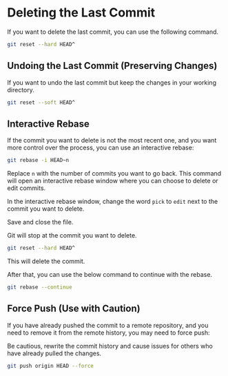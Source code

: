 # Deleting the Last Commit

If you want to delete the last commit, you can use the following command.

```bash
git reset --hard HEAD^
```

## Undoing the Last Commit (Preserving Changes)

If you want to undo the last commit but keep the changes in your working directory.

```bash
git reset --soft HEAD^
```

## Interactive Rebase

If the commit you want to delete is not the most recent one, and you want more control over the process, you can use an interactive rebase:

```bash
git rebase -i HEAD~n
```

Replace `n` with the number of commits you want to go back. This command will open an interactive rebase window where you can choose to delete or edit commits.

In the interactive rebase window, change the word `pick` to `edit` next to the commit you want to delete.

Save and close the file.

Git will stop at the commit you want to delete.

```bash
git reset --hard HEAD^
```

This will delete the commit.

After that, you can use the below command to continue with the rebase.

```bash
git rebase --continue
```

## Force Push (Use with Caution)

If you have already pushed the commit to a remote repository, and you need to remove it from the remote history, you may need to force push:

Be cautious, rewrite the commit history and cause issues for others who have already pulled the changes.

```bash
git push origin HEAD --force
```
